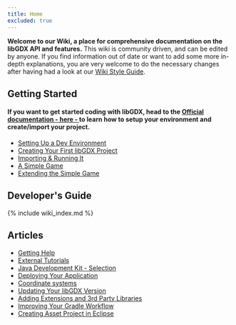 ```yaml
---
title: Home
excluded: true
---
```


**Welcome to our Wiki, a place for comprehensive documentation on the libGDX API and features.** This wiki is community driven, and can be edited by anyone. If you find information out of date or want to add some more in-depth explanations, you are very welcome to do the necessary changes after having had a look at our [Wiki Style Guide](/wiki/wiki-style-guide).  

## Getting Started
#### If you want to get started coding with libGDX, head to the [Official documentation - here - ](/wiki/setup) to learn how to setup your environment and create/import your project.
* [Setting Up a Dev Environment](/wiki/setup)
* [Creating Your First libGDX Project](/wiki/project-generation)
* [Importing & Running It](/wiki/import-and-running)
* [A Simple Game](/wiki/a-simple-game)
* [Extending the Simple Game](/wiki/simple-game-extended)

## Developer's Guide
{% include wiki_index.md %}

## Articles
* [Getting Help](/wiki/getting-help)
* [External Tutorials](/wiki/external-tutorials)
* [Java Development Kit - Selection](/wiki/java-development-kit---selection)
* [Deploying Your Application](/wiki/deploying-your-application)
* [Coordinate systems](/wiki/coordinate-systems)
* [Updating Your libGDX Version](/wiki/updating-libgdx)
* [Adding Extensions and 3rd Party Libraries](/wiki/dependency-management-with-gradle)
* [Improving Your Gradle Workflow](/wiki/improving-workflow-with-gradle)
* [Creating Asset Project in Eclipse](/wiki/creating-a-separate-assets-project-in-eclipse)
